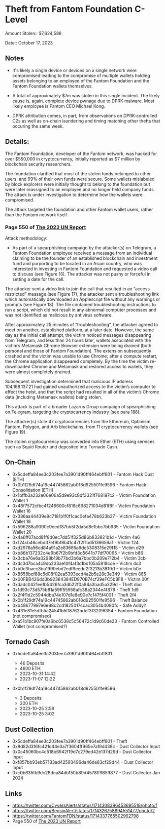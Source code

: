 # Theft from Fantom Foundation C-Level

Amount Stolen:: $7,624,588

Date:: October 17, 2023

## Notes

- It's likely a single device or devices on a single network were compromised leading to the compromise of multiple wallets holding assets belonging to an employee of the Fantom Foundation and the Fantom Foundation wallets themselves.

- A total of approximately $7m was stolen in this single incident. The likely cause is, again, complete device pwnage due to DPRK malware. Most likely employee is Fantom CEO Michael Kong.

- DPRK attribution comes, in part, from observations on DPRK-controlled C2s as well as on-chain laundering and timing matching other thefts that occuring the same week.




## Details:

The Fantom Foundation, developer of the Fantom network, was hacked for over $550,000 in cryptocurrency, initially reported as $7 million by blockchain security researchers.

The foundation clarified that most of the stolen funds belonged to other users, and 99% of their own funds were secure. Some wallets mislabeled by block explorers were initially thought to belong to the foundation but were later reassigned to an employee and no longer held company funds.
The attack is under investigation to determine how the wallets were compromised.

The attack targeted the foundation and other Fantom wallet users, rather than the Fantom network itself.


### Page 550 of [The 2023 UN Report](https://documents.un.org/doc/undoc/gen/n24/032/68/pdf/n2403268.pdf?token=Lnb4xBoncpFwgtMIpl&fe=true)

Attack methodology:

- As part of a spearphishing campaign by the attacker(s) on Telegram, a Fantom Foundation employee received a message from an individual claiming to be the founder of an established blockchain and investment fund and purporting to be located in an Asian country, who was interested in investing in Fantom Foundation and requested a video call to discuss (see Figure 16). The attacker was not pushy or forceful in setting a date for the call.

The attacker sent a video link to join the call that resulted in an “access restricted” message (see Figure 17); the attacker sent a troubleshooting link which automatically downloaded an Applescript file without any warnings or prompts (see Figure 18). The file contained troubleshooting instructions to run a script, which did not result in any abnormal computer processes and was not identified as malicious by antivirus software.

After approximately 25 minutes of “troubleshooting”, the attacker agreed to meet on another, established platform, at a later date. However, the same day as the initial call attempt, the victim noticed messages disappearing from Telegram, and less than 24 hours later, wallets associated with the victim’s Metamask Chrome Browser extension were being drained (both personal and those of Fantom Foundation). The extension subsequently crashed and the victim was unable to use Chrome; after a compute restart, the Chrome application disappeared completely. By the time the victim re-downloaded Chrome and Metamask and restored access to wallets, they were almost completely drained.


Subsequent investigation determined that malicious IP address 104.168.137.21 had gained unauthorized access to the victim’s computer to effect the heist, and that the script had resulted in all of the victim’s Chrome data (including Metamask wallets) being stolen.

This attack is part of a broader Lazarus Group campaign of spearphishing on Telegram, targeting the cryptocurrency industry (see para 188).

The attacker(s) stole 47 cryptocurrencies from the Ethereum, Optimism, Fantom, Polygon, and Arb blockchains, from 11 cryptocurrency wallets (see Figure 19). 

The stolen cryptocurrency was converted into Ether (ETH) using services such as Squid Router and deposited into Tornado Cash.


## On-Chain

- 0x5cdeffa84ee3c203fee7a3901d90ff464ebff801 - Fantom Hack Dust (ETH) 
- 0x0b1f29df74a19c44745862ab018d925501fe9596 - Fantom Hack Consolidation (ETH) 
- 0x1bffb3a232e06e06a5d9e93c8df3321f768197c2 - Victim Foundation Wallet 1 
- 0x48f7572cfbc4f246600cf816c668271034d81f8f - Victim Foundation Wallet 16 
- 0x386aa44439e9c7181b1f0f1cac0efa478b623b27 - Victim Foundation Wallet 18 
- 0x596288a9090c9eedf87bb5f2da5d8e1bbc7bb935 - Victim Foundation Wallet 20 
- 0x4a6ff07acd81f8d0ec7dd51f325d86b833821b1d - Victim 4a6 
- 0x124cb46cebd37ef9bf8b41c47f2f1bd5136656af - Victim 124 
- 0xd2976a56cd84a91a2e83685a6dc5308315e29f15 - Victim d29 
- 0xb86b137232c4e9b67f2b9bfd3d5641b77df70065 - Victim b86 
- 0x3cba76e6a3298b19b77bd3b6a7bbc0b209e712b4 - Victim 3cb 
- 0xdc3d7bca4c9db233ae10f4af3c1bd105a5818cce - Victim dc3 
- 0xb0e3baec3ba1990ebd2edf9eedc2f3213b381fb1 - Victim b0e 
- 0x8658bcf88c5d08f02ea5393ecd4a2b5e28c3e349 - Victim 865 
- 0x00FBB426dd3b92384384ED870B74cf39eFC5b8F8 - Victim 00f 
- 0xdadc0421ee1b5426fca3db22f0a94a3bad5a329d - Theft dad  
- 0x1d93c73d575b81a59ff55958afc38a2344e4f878 - Theft 1d9 
- 0x2f4f1d2c5944dba74e107d1e8e90e7c1475f4001 - Theft 2f4 
- 0x0b1f29df74a19c44745862ab018d925501fe9596 - Theft Balance 
- 0xb48677997e6e88c2cd1825017ccac3054b4080fc - Safe Addy? 
- 0x431e81e5dfb5a24541b5ff8762bdef3f32f96354 - Fantom Foundation (not compromised) 
- 0xa51b1bc907fe0a6bc6538c5c56472c1d9c60de23 - Fantom Controlled Wallet (not compromised?) 


## Tornado Cash

- 0x5cdeffa84ee3c203fee7a3901d90ff464ebff801
    - 46 Deposits
    - 4600 ETH
    - 2023-10-31 14:42
    - 2023-11-07 12:22

- 0x0b1f29df74a19c44745862ab018d925501fe9596
    - 3 Deposits
    - 300 ETH
    - 2023-10-25 2:59
    - 2023-10-25 3:02


## Dust Collection

- 0x5cdeffa84ee3c203fee7a3901d90ff464ebff801 - Theft
- 0x8d82d316fc421c44e3a7f3604ff965e7a19d438c - Dust Collector Input
- 0x0c45060bc4c518b6942f19d7c279ed42e137d29d - Dust Collector Input
- 0xf857bb93eb57183ad42593496da46de83cf29d44 - Dust Collector Input
- 0xc0b635fb9dc28dea84db150b89d4578ff9859877 - Dust Collector Jan 2024


## Links
- https://twitter.com/CyversAlerts/status/1714308396453695518/photo/1
- https://twitter.com/BeosinAlert/status/1714326758894551477/photo/2
- https://twitter.com/FantomFDN/status/1714337765502992798
- Page 550 of [The 2023 UN Report](https://documents.un.org/doc/undoc/gen/n24/032/68/pdf/n2403268.pdf?token=Lnb4xBoncpFwgtMIpl&fe=true)

